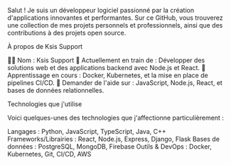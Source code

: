 Salut ! Je suis un développeur logiciel passionné par la création d'applications innovantes et performantes. Sur ce GitHub, vous trouverez une collection de mes projets personnels et professionnels, ainsi que des contributions à des projets open source.

À propos de Ksis Support

👨‍💻 Nom : Ksis Support
🔭 Actuellement en train de : Développer des solutions web et des applications backend avec Node.js et React.
🌱 Apprentissage en cours : Docker, Kubernetes, et la mise en place de pipelines CI/CD.
💬 Demander de l'aide sur : JavaScript, Node.js, React, et bases de données relationnelles.

Technologies que j'utilise

Voici quelques-unes des technologies que j'affectionne particulièrement :

Langages : Python, JavaScript, TypeScript, Java, C++
Frameworks/Librairies : React, Node.js, Express, Django, Flask
Bases de données : PostgreSQL, MongoDB, Firebase
Outils & DevOps : Docker, Kubernetes, Git, CI/CD, AWS

<!---
Ksis-support/Ksis-support is a ✨ special ✨ repository because its `README.md` (this file) appears on your GitHub profile.
You can click the Preview link to take a look at your changes.
--->
